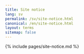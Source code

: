 ```yaml
---
title: Site notice
lang: sv
permalink: /sv/site-notice.html
canonical: /en/site-notice.html
layout: terms
sitemap: false
---
```


{% include pages/site-notice.md %}
